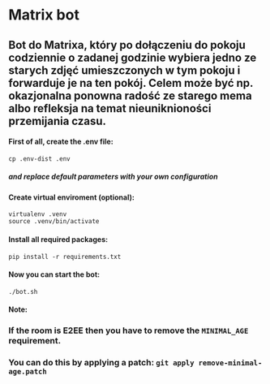 # Matrix bot

## Bot do Matrixa, który po dołączeniu do pokoju codziennie o zadanej godzinie wybiera jedno ze starych zdjęć umieszczonych w tym pokoju i forwarduje je na ten pokój. Celem może być np. okazjonalna ponowna radość ze starego mema albo refleksja na temat nieuniknioności przemijania czasu.


#### First of all, create the .env file:
```
cp .env-dist .env
```
##### and replace default parameters with your own configuration

#### Create virtual enviroment (optional):
```
virtualenv .venv
source .venv/bin/activate
```

#### Install all required packages:
```
pip install -r requirements.txt
```

#### Now you can start the bot:
```
./bot.sh
```

#### Note:
### If the room is E2EE then you have to remove the `MINIMAL_AGE` requirement.
### You can do this by applying a patch: `git apply remove-minimal-age.patch`
